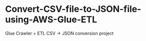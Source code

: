 # Convert-CSV-file-to-JSON-file-using-AWS-Glue-ETL
Glue Crawler + ETL CSV → JSON conversion project 
